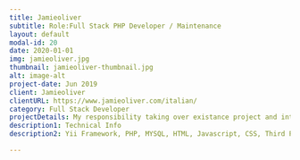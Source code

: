 ```yaml
---
title: Jamieoliver
subtitle: Role:Full Stack PHP Developer / Maintenance
layout: default
modal-id: 20
date: 2020-01-01
img: jamieoliver.jpg
thumbnail: jamieoliver-thumbnail.jpg
alt: image-alt
project-date: Jun 2019
client: Jamieoliver
clientURL: https://www.jamieoliver.com/italian/
category: Full Stack Developer
projectDetails: My responsibility taking over existance project and integration new features. 
description1: Technical Info
description2: Yii Framework, PHP, MYSQL, HTML, Javascript, CSS, Third Party Libraries(Bootstrap, Datatable JQuery, Form Validation), Git, SSH, Jenkins

---
```

